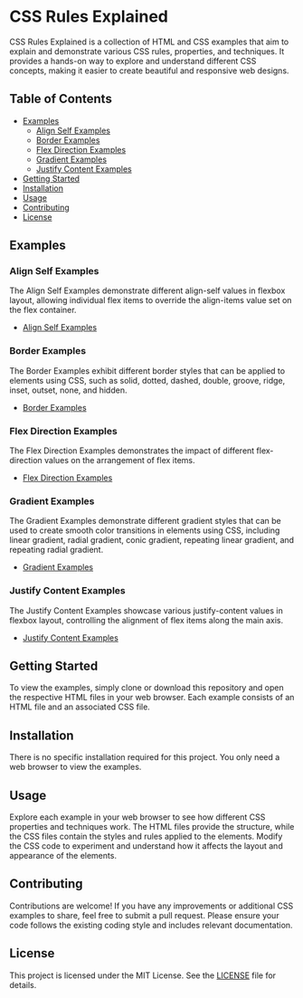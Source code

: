 # CSS Rules Explained

CSS Rules Explained is a collection of HTML and CSS examples that aim to explain and demonstrate various CSS rules, properties, and techniques. It provides a hands-on way to explore and understand different CSS concepts, making it easier to create beautiful and responsive web designs.

## Table of Contents

- [Examples](#examples)
  - [Align Self Examples](#align-self-examples)
  - [Border Examples](#border-examples)
  - [Flex Direction Examples](#flex-direction-examples)
  - [Gradient Examples](#gradient-examples)
  - [Justify Content Examples](#justify-content-examples)
- [Getting Started](#getting-started)
- [Installation](#installation)
- [Usage](#usage)
- [Contributing](#contributing)
- [License](#license)

## Examples

### Align Self Examples

The Align Self Examples demonstrate different align-self values in flexbox layout, allowing individual flex items to override the align-items value set on the flex container.
- [Align Self Examples](https://github.com/Satisfraction/CSS-Rules-Explained/tree/main/Examples/Align%20Self%20Examples)

### Border Examples

The Border Examples exhibit different border styles that can be applied to elements using CSS, such as solid, dotted, dashed, double, groove, ridge, inset, outset, none, and hidden.
- [Border Examples](https://github.com/Satisfraction/CSS-Rules-Explained/tree/main/Examples/Border%20Examples)

### Flex Direction Examples

 The Flex Direction Examples demonstrates the impact of different flex-direction values on the arrangement of flex items.
 - [Flex Direction Examples](https://github.com/Satisfraction/CSS-Rules-Explained/tree/main/Examples/Flex%20Direction%20Examples)

### Gradient Examples

The Gradient Examples demonstrate different gradient styles that can be used to create smooth color transitions in elements using CSS, including linear gradient, radial gradient, conic gradient, repeating linear gradient, and repeating radial gradient.
- [Gradient Examples](https://github.com/Satisfraction/CSS-Rules-Explained/tree/main/Examples/Gradient%20Examples)

### Justify Content Examples

The Justify Content Examples showcase various justify-content values in flexbox layout, controlling the alignment of flex items along the main axis.
- [Justify Content Examples](https://github.com/Satisfraction/CSS-Rules-Explained/tree/main/Examples/Justify%20Content%20Examples)

## Getting Started

To view the examples, simply clone or download this repository and open the respective HTML files in your web browser. Each example consists of an HTML file and an associated CSS file.

## Installation

There is no specific installation required for this project. You only need a web browser to view the examples.

## Usage

Explore each example in your web browser to see how different CSS properties and techniques work. The HTML files provide the structure, while the CSS files contain the styles and rules applied to the elements. Modify the CSS code to experiment and understand how it affects the layout and appearance of the elements.

## Contributing

Contributions are welcome! If you have any improvements or additional CSS examples to share, feel free to submit a pull request. Please ensure your code follows the existing coding style and includes relevant documentation.

## License

This project is licensed under the MIT License. See the [LICENSE](LICENSE) file for details.
